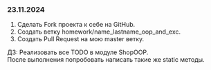 ### 23.11.2024
1. Сделать Fork проекта к себе на GitHub.
2. Создать ветку homework/name_lastname_oop_and_exc.
3. Создать Pull Request на мою master ветку.

ДЗ: Реализовать все TODO в модуле ShopOOP.  
После выполнения попробовать написать такие же static методы.